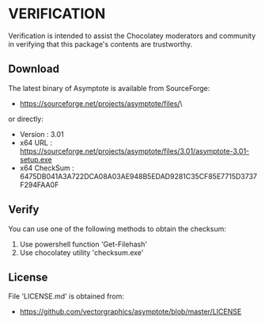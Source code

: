 # VERIFICATION
Verification is intended to assist the Chocolatey moderators and community in verifying that this package's contents are trustworthy.

## Download
The latest binary of Asymptote is available from SourceForge:

- https://sourceforge.net/projects/asymptote/files/<latest version>\

or directly:

- Version      : 3.01
- x64 URL      : https://sourceforge.net/projects/asymptote/files/3.01/asymptote-3.01-setup.exe
- x64 CheckSum : 6475DB041A3A722DCA08A03AE948B5EDAD9281C35CF85E7715D3737F294FAA0F

## Verify
You can use one of the following methods to obtain the checksum:
1. Use powershell function 'Get-Filehash'
2. Use chocolatey utility 'checksum.exe'


## License
File 'LICENSE.md' is obtained from:
- https://github.com/vectorgraphics/asymptote/blob/master/LICENSE
